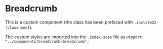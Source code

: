 # Breadcrumb

This is a custom component (the class has been prefaced with `.iastate22-[classname]`).

The custom styles are imported into the `.index.scss` file as `@import "../components/breadcrumb/breadcrumb";`
